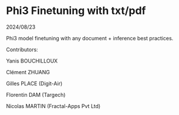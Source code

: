 # Phi3 Finetuning with txt/pdf
2024/08/23

Phi3 model finetuning with any document + inference best practices.

Contributors:

Yanis BOUCHILLOUX

Clément ZHUANG

Gilles PLACE (Digit-Air)

Florentin DAM (Targech)

Nicolas MARTIN (Fractal-Apps Pvt Ltd)
